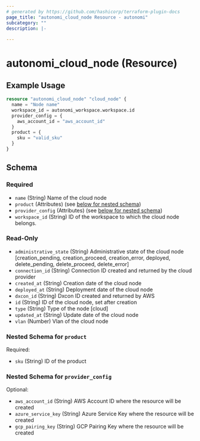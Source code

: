 ```yaml
---
# generated by https://github.com/hashicorp/terraform-plugin-docs
page_title: "autonomi_cloud_node Resource - autonomi"
subcategory: ""
description: |-
  
---
```


# autonomi_cloud_node (Resource)



## Example Usage

```terraform
resource "autonomi_cloud_node" "cloud_node" {
  name = "Node name"
  workspace_id = autonomi_workspace.workspace.id
  provider_config = {
    aws_account_id = "aws_account_id"
  }
  product = {
    sku = "valid_sku"
  }
}
```

<!-- schema generated by tfplugindocs -->
## Schema

### Required

- `name` (String) Name of the cloud node
- `product` (Attributes) (see [below for nested schema](#nestedatt--product))
- `provider_config` (Attributes) (see [below for nested schema](#nestedatt--provider_config))
- `workspace_id` (String) ID of the workspace to which the cloud node belongs.

### Read-Only

- `administrative_state` (String) Administrative state of the cloud node [creation_pending, creation_proceed, creation_error,
deployed, delete_pending, delete_proceed, delete_error]
- `connection_id` (String) Connection ID created and returned by the cloud provider
- `created_at` (String) Creation date of the cloud node
- `deployed_at` (String) Deployment date of the cloud node
- `dxcon_id` (String) Dxcon ID created and returned by AWS
- `id` (String) ID of the cloud node, set after creation
- `type` (String) Type of the node [cloud]
- `updated_at` (String) Update date of the cloud node
- `vlan` (Number) Vlan of the cloud node

<a id="nestedatt--product"></a>
### Nested Schema for `product`

Required:

- `sku` (String) ID of the product


<a id="nestedatt--provider_config"></a>
### Nested Schema for `provider_config`

Optional:

- `aws_account_id` (String) AWS Account ID where the resource will be created
- `azure_service_key` (String) Azure Service Key where the resource will be created
- `gcp_pairing_key` (String) GCP Pairing Key where the resource will be created

